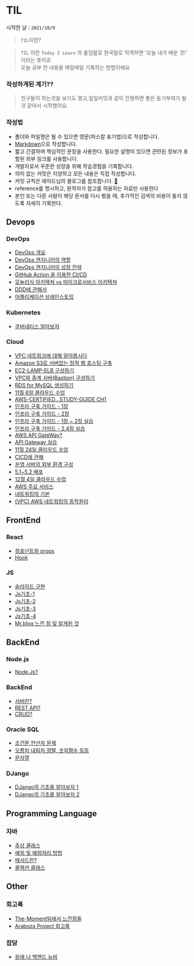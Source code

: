 # TIL

시작한 날 : `2021/10/9`

> `TIL`이란?<br/>

> `TIL` 이란 `Today I Learn` 의 줄임말로 한국말로 직역하면 '오늘 내가 배운 것!' 이라는 뜻이죠<br>
오늘 공부 한 내용을 매일매일 기록하는 방법이에요

### 작성하게된 계기??

> 친구들이 하는것을 보기도 했고,일일커밋과 같이 진행하면 좋은 동기부여가 될 것 같아서 시작했어요. 

### 작성법
- 폴더와 파일명은 될 수 있으면 영문(파스칼 표기법)으로 작성합니다.
- [Markdown](https://gist.github.com/ihoneymon/652be052a0727ad59601)으로 작성합니다.
- 짧고 간결하며 핵심적인 문장을 사용한다. 필요한 설명이 있으면 관련된 정보가 포함된 외부 링크를 사용합니다.
- 개발자로서 꾸준한 성장을 위해 학습경험을 기록합니다.
- 의미 없는 커밋은 지양하고 모든 내용은 직접 작성합니다.
- 커밋 규칙은 레이드님의 블로그를 참조합니다. [📖](https://blog.ull.im/engineering/2019/03/10/logs-on-git.html)
- reference를 명시하고, 원작자가 참고를 허용하는 자료만 사용한다
- 본인 또는 다른 사람이 해당 문서를 다시 봤을 때, 추가적인 검색의 비용이 들지 않도록 자세히 기록한다.

## Devops
### DevOps
- <a href = "https://github.com/NohGaSeong/TIL/blob/main/DevOps/DevOps%20%EA%B0%9C%EC%9A%94.md">DevOps 개요</a>
- <a href = "https://github.com/NohGaSeong/TIL/blob/main/DevOps/DevOps%20%EC%97%94%EC%A7%80%EB%8B%88%EC%96%B4%EC%9D%98%20%EC%97%AD%ED%95%A0.md">DevOps 엔지니어의 역할</a>
- <a href = "https://github.com/NohGaSeong/TIL/blob/main/DevOps/DevOps%20%EC%97%94%EC%A7%80%EB%8B%88%EC%96%B4%20%EC%84%B1%EC%9E%A5%20%EC%A0%84%EB%9E%B5.md">DevOps 엔지니어의 성장 전략</a>
- <a href = "https://github.com/NohGaSeong/TIL/blob/main/DevOps/GitHub%20Action%20%EC%9D%84%20%EC%9D%B4%EC%9A%A9%ED%95%9C%20CICD.md">GitHub Action 을 이용한 CI/CD</a>
- <a href = "https://github.com/NohGaSeong/TIL/blob/main/DevOps/%EB%AA%A8%EB%86%80%EB%A6%AC%EC%8B%9D%2C%EB%A7%88%EC%9D%B4%ED%81%AC%EB%A1%9C%EC%84%9C%EB%B9%84%EC%8A%A4%20%EC%95%84%ED%82%A4%ED%85%8D%EC%B3%90.md">모놀리식 아키텍쳐 vs 마이크로서비스 아키텍쳐</a>
- <a href= "https://github.com/NohGaSeong/TIL/blob/main/DevOps/DDD%EC%97%90%20%EA%B4%80%ED%95%98%EC%97%AC.md">DDD에 관해서</a>
- <a href = "https://github.com/NohGaSeong/TIL/blob/main/DevOps/%EC%96%B4%ED%94%8C%EB%A6%AC%EC%BC%80%EC%9D%B4%EC%85%98%20%EC%9D%B4%EB%B2%A4%ED%8A%B8%EC%8A%A4%ED%86%A0%EB%B0%8D.md">어플리케이션 브레인스토밍</a>

### Kubernetes
- <a href = ""> 쿠버네티스 알아보자</a>
### Cloud
- <a href = "https://github.com/NohGaSeong/TIL/blob/main/Cloud/VpcNetworks.md">VPC 네트워크에 대해 알아봅시다</a>
- <a href = "https://github.com/NohGaSeong/TIL/blob/main/Cloud/ServerlessWebhosting.md">Amazon S3로 서버없는 정적 웹 호스팅 구축</a>
- <a href = "https://github.com/NohGaSeong/TIL/blob/main/Cloud/Ec2-Lamp-Elb.md">EC2-LAMP-ELB 구성하기</a>
- <a href = "https://github.com/NohGaSeong/TIL/blob/main/Cloud/VPC_and_Bastion.md">VPC와 중계 서버(Bastion) 구성하기</a>
- <a href = "https://github.com/NohGaSeong/TIL/blob/main/Cloud/RDSforMySQL.md">RDS for MySQL 생성하기</a>
- <a href = "https://github.com/NohGaSeong/TIL/blob/main/Cloud/1106CloudClass.md">11월 6일 클라우드 수업</a>
- <a href = "https://github.com/NohGaSeong/TIL/blob/main/Cloud/AWS-Certified...Study-Guide/Chapter-1.md">AWS-CERTIFIED...STUDY-GUIDE CH1</a>
- <a href = "https://github.com/NohGaSeong/TIL/blob/main/Cloud/Infra_Guide/ch%201.md">인프라 구축 가이드 - 1장</a>
- <a href = "https://github.com/NohGaSeong/TIL/blob/main/Cloud/Infra_Guide/ch%202.md">인프라 구축 가이드 - 2장</a>
- <a href = "https://github.com/NohGaSeong/TIL/blob/main/Cloud/Infra_Guide/ch%201-2%20Training.md">인프라 구축 가이드 - 1장 ~ 2장 실습</a>
- <a href = "https://github.com/NohGaSeong/TIL/blob/main/Cloud/Infra_Guide/ch%202.4%20training.md">인프라 구축 가이드 - 2.4장 실습</a> 
- <a href = "https://github.com/NohGaSeong/TIL/blob/main/Cloud/AWS%20API%20Gateway.md">AWS API GateWay? </a>
- <a href = "https://github.com/NohGaSeong/TIL/blob/main/Cloud/API_Gateway%20Training.md">API Gateway 실습 </a>
- <a href = "https://github.com/NohGaSeong/TIL/blob/main/Cloud/1120CloudClass.md">11월 24일 클라우드 수업</a>
- <a href = "https://github.com/NohGaSeong/TIL/blob/main/Cloud/CICD%EC%97%90%20%EA%B4%80%ED%95%B4.md">CICD에 관해</a>
- <a href = "https://github.com/NohGaSeong/TIL/blob/main/Cloud/Infra_Guide/%EC%9A%B4%EC%98%81%EC%84%9C%EB%B2%84%EC%9D%98%20%EC%99%B8%EB%B6%80%20%ED%99%98%EA%B2%BD%20%EA%B5%AC%EC%84%B1.md">운영 서버의 외부 환경 구성</a>
- <a href = "https://github.com/NohGaSeong/TIL/blob/main/Cloud/Infra_Guide/5.1~5.2%20(%EB%B0%B0%ED%8F%AC).md">5.1~5.2 배포 </a>
- <a href = "https://github.com/NohGaSeong/TIL/blob/main/Cloud/1204CloudClass.md">12월 4일 클라우드 수업</a>
- <a href = "https://github.com/NohGaSeong/TIL/blob/main/Cloud/AWS%20%EC%A3%BC%EC%9A%94%20%EC%84%9C%EB%B9%84%EC%8A%A4.md">AWS 주요 서비스</a>
- <a href = "https://github.com/NohGaSeong/TIL/blob/main/Cloud/%EB%84%A4%ED%8A%B8%EC%9B%8C%ED%82%B9%EC%9D%98%20%EA%B8%B0%EB%B3%B8.md">네트워킹의 기본</a>
- <a href = "https://github.com/NohGaSeong/TIL/blob/main/Cloud/(VPC)%20AWS%20%EB%84%A4%ED%8A%B8%EC%9B%8C%ED%82%B9%EC%9D%98%20%EB%8F%99%EC%9E%91%EC%9B%90%EB%A6%AC.md
">(VPC) AWS 네트워킹의 동작원리</a> 

## FrontEnd
### React
- <a href = "https://github.com/NohGaSeong/TIL/blob/main/Web/React/Component.md">컴포넌트와 props</a>
- <a href = "https://github.com/NohGaSeong/TIL/blob/main/Web/React/Hook.md">Hook </a>

### JS
- <a href = "https://github.com/NohGaSeong/TIL/blob/main/Web/JavaScript/Slide.md">슬라이드 구현</a>
- <a href = "https://github.com/NohGaSeong/TIL/blob/main/JavaScript/JS%20%EA%B8%B0%EC%B4%88%201.md">Js기초-1</a>
- <a href = "https://github.com/NohGaSeong/TIL/blob/main/JavaScript/JS%20%EA%B8%B0%EC%B4%88%202.md">Js기초-2</a>
- <a href = "https://github.com/NohGaSeong/TIL/blob/main/JavaScript/Js%20%EA%B8%B0%EC%B4%88%203.md">Js기초-3</a>
- <a href = "https://github.com/NohGaSeong/TIL/blob/main/JavaScript/Js%20%EA%B8%B0%EC%B4%88%204.md">Js기초-4</a>
- <a href = "https://github.com/NohGaSeong/TIL/blob/main/JavaScript/Mr.blog.md"> Mr.blog 느낀 점 및 알게된 것</a>

## BackEnd
### Node.js
- <a href = "https://github.com/NohGaSeong/TIL/blob/main/NodeJs/NodeJs%3F.md">Node.Js?</a>

### BackEnd
- <a href = "https://github.com/NohGaSeong/TIL/blob/main/BackEnd/Server?.md">서버란?</a>
- <a href = "https://github.com/NohGaSeong/TIL/blob/main/Server/RestAPI%3F.md">REST API?</a>
- <a href = "https://github.com/NohGaSeong/TIL/blob/main/Server/C.R.U.D%3F.md">CRUD?</a>
### Oracle SQL
- <a href = "https://github.com/NohGaSeong/TIL/blob/main/MySQL/Conditional.md">조건문,연산자 문제 </a>
- <a href = "https://github.com/NohGaSeong/TIL/blob/main/MySQL/11-15%20%EB%B0%A9%EA%B3%BC%ED%9B%84.md">오름차 내림차 정렬, 숫자함수 등등 </a>
- <a href = "https://github.com/NohGaSeong/TIL/blob/main/MySQL/11-24%20%EB%B0%A9%EA%B3%BC%ED%9B%84.md">문자열 </a>


### DJango
- <a href = "https://github.com/NohGaSeong/TIL/blob/main/DJango/Django%EC%9D%98%20%EA%B8%B0%EC%B4%88%EB%A5%BC%20%EC%95%8C%EC%95%84%EB%B3%B4%EC%9E%901.md">DJango의 기초를 알아보자 1</a>
- <a href = "https://github.com/NohGaSeong/TIL/blob/main/DJango/DJango%EC%9D%98%20%EA%B8%B0%EC%B4%88%EB%A5%BC%20%EC%95%8C%EC%95%84%EB%B3%B4%EC%9E%90%202.md">DJango의 기초를 알아보자 2</a>

## Programming Language
### 자바
- <a href = "https://github.com/NohGaSeong/TIL/blob/main/Java/AbstractClass.md">추상 클래스</a>
- <a href = "https://github.com/NohGaSeong/TIL/blob/main/Java/Exception.md">예외 및 예외처리 방법</a>
- <a href = "https://github.com/NohGaSeong/TIL/blob/main/Java/method.md">메서드란?</a>
- <a href = "https://github.com/NohGaSeong/TIL/blob/main/Java/CollectionsClass.md">콜렉션 클래스</a>

## Other
### 회고록
- <a href = " ">The-Moment팀에서 느낀점들</a>
- <a href = "https://github.com/NohGaSeong/TIL/blob/main/Other/Araboza_Memories.md">Araboza Project 회고록</a>
### 잡담
- <a href = "https://github.com/NohGaSeong/TIL/blob/main/Other/%EC%9D%91%EC%95%A0%20%EB%82%98%20%EB%B0%B1%EC%97%94%EB%93%9C%20%EB%89%B4%EB%B9%84.md">응애 나 백엔드 뉴비</a>
